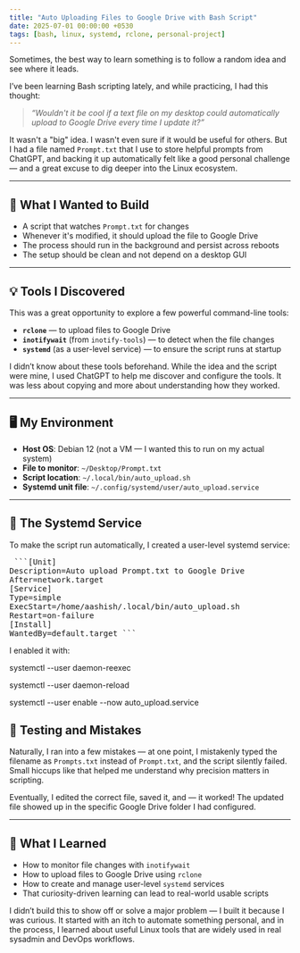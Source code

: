 ```yaml
---
title: "Auto Uploading Files to Google Drive with Bash Script"
date: 2025-07-01 00:00:00 +0530
tags: [bash, linux, systemd, rclone, personal-project]
---
```


Sometimes, the best way to learn something is to follow a random idea and see where it leads.

I’ve been learning Bash scripting lately, and while practicing, I had this thought:  
> *“Wouldn't it be cool if a text file on my desktop could automatically upload to Google Drive every time I update it?”*

It wasn't a "big" idea. I wasn't even sure if it would be useful for others. But I had a file named `Prompt.txt` that I use to store helpful prompts from ChatGPT, and backing it up automatically felt like a good personal challenge — and a great excuse to dig deeper into the Linux ecosystem.

---

## 🔧 What I Wanted to Build

- A script that watches `Prompt.txt` for changes  
- Whenever it's modified, it should upload the file to Google Drive  
- The process should run in the background and persist across reboots  
- The setup should be clean and not depend on a desktop GUI

---

## 💡 Tools I Discovered

This was a great opportunity to explore a few powerful command-line tools:

- **`rclone`** — to upload files to Google Drive  
- **`inotifywait`** (from `inotify-tools`) — to detect when the file changes  
- **`systemd`** (as a user-level service) — to ensure the script runs at startup  

I didn’t know about these tools beforehand. While the idea and the script were mine, I used ChatGPT to help me discover and configure the tools. It was less about copying and more about understanding how they worked.

---

## 🖥️ My Environment

- **Host OS**: Debian 12 (not a VM — I wanted this to run on my actual system)  
- **File to monitor**: `~/Desktop/Prompt.txt`  
- **Script location**: `~/.local/bin/auto_upload.sh`  
- **Systemd unit file**: `~/.config/systemd/user/auto_upload.service`  

---

## 📜 The Systemd Service

To make the script run automatically, I created a user-level systemd service:

<pre lang="markdown"> ```[Unit]
Description=Auto upload Prompt.txt to Google Drive 
After=network.target 
[Service]
Type=simple 
ExecStart=/home/aashish/.local/bin/auto_upload.sh 
Restart=on-failure 
[Install]
WantedBy=default.target ``` </pre>

I enabled it with:

systemctl --user daemon-reexec

systemctl --user daemon-reload

systemctl --user enable --now auto_upload.service

## 🧪 Testing and Mistakes

Naturally, I ran into a few mistakes — at one point, I mistakenly typed the filename as `Prompts.txt` instead of `Prompt.txt`, and the script silently failed. Small hiccups like that helped me understand why precision matters in scripting.

Eventually, I edited the correct file, saved it, and — it worked! The updated file showed up in the specific Google Drive folder I had configured.

---

## 🧠 What I Learned

- How to monitor file changes with `inotifywait`  
- How to upload files to Google Drive using `rclone`  
- How to create and manage user-level `systemd` services  
- That curiosity-driven learning can lead to real-world usable scripts  

I didn’t build this to show off or solve a major problem — I built it because I was curious. It started with an itch to automate something personal, and in the process, I learned about useful Linux tools that are widely used in real sysadmin and DevOps workflows.
